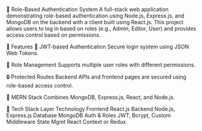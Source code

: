 🔐 Role-Based Authentication System
A full-stack web application demonstrating role-based authentication using Node.js, Express.js, and MongoDB on the backend with a client built using React.js. This project allows users to log in based on roles (e.g., Admin, Editor, User) and provides access control based on permissions.

🚀 Features
🔑 JWT-based Authentication
Secure login system using JSON Web Tokens.

👥 Role Management
Supports multiple user roles with different permissions.

🔒 Protected Routes
Backend APIs and frontend pages are secured using role-based access control.

📁 MERN Stack
Combines MongoDB, Express.js, React, and Node.js.

🧰 Tech Stack
Layer	Technology
Frontend	React.js
Backend	Node.js, Express.js
Database	MongoDB
Auth & Roles	JWT, Bcrypt, Custom Middleware
State Mgmt	React Context or Redux
